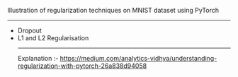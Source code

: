 Illustration of  regularization techniques on MNIST dataset using PyTorch<hr>
* Dropout 
* L1 and L2 Regularisation <hr>
Explanation :- https://medium.com/analytics-vidhya/understanding-regularization-with-pytorch-26a838d94058
